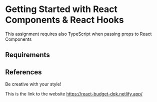 # Getting Started with React Components & React Hooks

This assignment requires also TypeScript when passing props to React Components

## Requirements

## References

Be creative with your style!

This is the link to the website https://react-budget-dqk.netlify.app/
